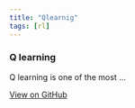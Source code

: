 ```yaml
---
title: "Qlearnig"
tags: [rl]
---
```


### Q learning
Q learning is one of the most ... 



<a href="https://github.com/adamtiger/ai/tree/code" target="_blank" class="btn btn-success"><i class="fa fa-github fa-lg"></i> View on GitHub</a>
